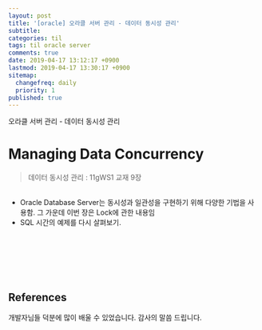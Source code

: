 ```yaml
---
layout: post
title: '[oracle] 오라클 서버 관리 - 데이터 동시성 관리'
subtitle: 
categories: til
tags: til oracle server
comments: true
date: 2019-04-17 13:12:17 +0900
lastmod: 2019-04-17 13:30:17 +0900
sitemap:
  changefreq: daily
  priority: 1
published: true
---
```


오라클 서버 관리 - 데이터 동시성 관리<br />

# Managing Data Concurrency
> 데이터 동시성 관리 : 11gWS1 교재 9장<br>

## 
* Oracle Database Server는 동시성과 일관성을 구현하기 위해 다양한 기법을 사용함. 그 가운데 이번 장은 Lock에 관한 내용임
* SQL 시간의 예제를 다시 살펴보기.


<br>
<br>
<br>
<br>
<br>

## References
개발자님들 덕분에 많이 배울 수 있었습니다. 감사의 말씀 드립니다.<br/>